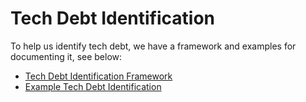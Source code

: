 # Tech Debt Identification

To help us identify tech debt, we have a framework and examples for documenting it, see below:

- [Tech Debt Identification Framework](../proposals/tech-debt/framework.md)
- [Example Tech Debt Identification](../proposals/examples/example-tech-debt-identification.md)
